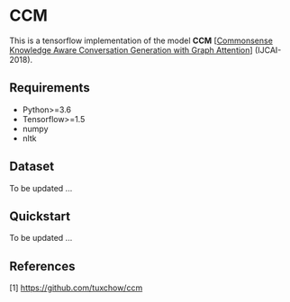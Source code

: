 CCM
=============================

This is a tensorflow implementation of the model **CCM** [[Commonsense Knowledge Aware Conversation Generation with Graph Attention](https://www.ijcai.org/proceedings/2018/0643.pdf)] (IJCAI-2018).

## Requirements

* Python>=3.6
* Tensorflow>=1.5
* numpy
* nltk

## Dataset

To be updated ...

## Quickstart

To be updated ...

## References

[1] https://github.com/tuxchow/ccm
